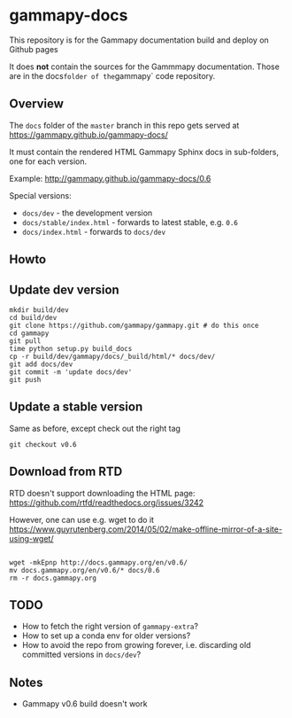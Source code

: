 # gammapy-docs

This repository is for the Gammapy documentation build and deploy on Github pages

It does **not** contain the sources for the Gammmapy documentation.
Those are in the docs` folder of the `gammapy` code repository.

## Overview

The `docs` folder of the `master` branch in this repo
gets served at https://gammapy.github.io/gammapy-docs/

It must contain the rendered HTML Gammapy Sphinx docs
in sub-folders, one for each version.

Example: http://gammapy.github.io/gammapy-docs/0.6

Special versions:

* `docs/dev` - the development version
* `docs/stable/index.html` - forwards to latest stable, e.g. `0.6`
* `docs/index.html` - forwards to `docs/dev`

## Howto


## Update dev version

```
mkdir build/dev
cd build/dev
git clone https://github.com/gammapy/gammapy.git # do this once
cd gammapy
git pull
time python setup.py build_docs
cp -r build/dev/gammapy/docs/_build/html/* docs/dev/
git add docs/dev
git commit -m 'update docs/dev'
git push
```

## Update a stable version

Same as before, except check out the right tag

```
git checkout v0.6
```

## Download from RTD

RTD doesn't support downloading the HTML page:
https://github.com/rtfd/readthedocs.org/issues/3242

However, one can use e.g. wget to do it
https://www.guyrutenberg.com/2014/05/02/make-offline-mirror-of-a-site-using-wget/

```

wget -mkEpnp http://docs.gammapy.org/en/v0.6/
mv docs.gammapy.org/en/v0.6/* docs/0.6
rm -r docs.gammapy.org
```

## TODO

* How to fetch the right version of `gammapy-extra`?
* How to set up a conda env for older versions?
* How to avoid the repo from growing forever, i.e. discarding old committed versions in `docs/dev`?


## Notes

* Gammapy v0.6 build doesn't work
